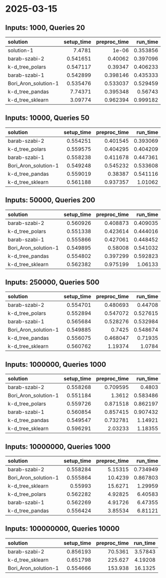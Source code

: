 # 2025-03-15

## Inputs: 1000, Queries 20

| solution             |   setup_time |   preproc_time |   run_time |
|:---------------------|-------------:|---------------:|-----------:|
| solution-1           |     7.4781   |       1e-06    |   0.353856 |
| barab-szabi-2        |     0.541651 |       0.40062  |   0.397096 |
| k-d_tree_polars      |     0.547117 |       0.39347  |   0.406233 |
| barab-szabi-1        |     0.542899 |       0.398146 |   0.435333 |
| Bori_Aron_solution-1 |     0.535476 |       0.533037 |   0.529459 |
| k-d_tree_pandas      |     7.74371  |       0.395348 |   0.56743  |
| k-d_tree_sklearn     |     3.09774  |       0.962394 |   0.999182 |

## Inputs: 10000, Queries 50

| solution             |   setup_time |   preproc_time |   run_time |
|:---------------------|-------------:|---------------:|-----------:|
| barab-szabi-2        |     0.554251 |       0.401545 |   0.393069 |
| k-d_tree_polars      |     0.559575 |       0.404295 |   0.404209 |
| barab-szabi-1        |     0.558238 |       0.411678 |   0.447361 |
| Bori_Aron_solution-1 |     0.549248 |       0.545232 |   0.533608 |
| k-d_tree_pandas      |     0.559019 |       0.38387  |   0.541116 |
| k-d_tree_sklearn     |     0.561188 |       0.937357 |   1.01062  |

## Inputs: 50000, Queries 200

| solution             |   setup_time |   preproc_time |   run_time |
|:---------------------|-------------:|---------------:|-----------:|
| barab-szabi-2        |     0.560926 |       0.408873 |   0.409035 |
| k-d_tree_polars      |     0.551338 |       0.423614 |   0.444016 |
| barab-szabi-1        |     0.555866 |       0.427061 |   0.448452 |
| Bori_Aron_solution-1 |     0.549895 |       0.58008  |   0.541032 |
| k-d_tree_pandas      |     0.554802 |       0.397299 |   0.592823 |
| k-d_tree_sklearn     |     0.562382 |       0.975199 |   1.06133  |

## Inputs: 250000, Queries 500

| solution             |   setup_time |   preproc_time |   run_time |
|:---------------------|-------------:|---------------:|-----------:|
| barab-szabi-2        |     0.554701 |       0.480693 |   0.44708  |
| k-d_tree_polars      |     0.552894 |       0.547072 |   0.527615 |
| barab-szabi-1        |     0.565684 |       0.528276 |   0.532984 |
| Bori_Aron_solution-1 |     0.549885 |       0.7425   |   0.548674 |
| k-d_tree_pandas      |     0.556075 |       0.468047 |   0.71935  |
| k-d_tree_sklearn     |     0.560762 |       1.19374  |   1.0784   |

## Inputs: 1000000, Queries 1000

| solution             |   setup_time |   preproc_time |   run_time |
|:---------------------|-------------:|---------------:|-----------:|
| barab-szabi-2        |     0.558268 |       0.709595 |   0.4803   |
| Bori_Aron_solution-1 |     0.551184 |       1.3612   |   0.583486 |
| k-d_tree_polars      |     0.559726 |       0.871518 |   0.862197 |
| barab-szabi-1        |     0.560854 |       0.857415 |   0.907432 |
| k-d_tree_pandas      |     0.549547 |       0.732781 |   1.14921  |
| k-d_tree_sklearn     |     0.596291 |       2.03233  |   1.18355  |

## Inputs: 10000000, Queries 1000

| solution             |   setup_time |   preproc_time |   run_time |
|:---------------------|-------------:|---------------:|-----------:|
| barab-szabi-2        |     0.558284 |        5.15315 |   0.734949 |
| Bori_Aron_solution-1 |     0.555864 |       10.4239  |   0.867803 |
| k-d_tree_sklearn     |     0.55993  |       15.6271  |   1.29959  |
| k-d_tree_polars      |     0.562282 |        4.92825 |   6.40583  |
| barab-szabi-1        |     0.562269 |        4.91726 |   6.47355  |
| k-d_tree_pandas      |     0.556424 |        3.85534 |   6.81121  |

## Inputs: 100000000, Queries 10000

| solution             |   setup_time |   preproc_time |   run_time |
|:---------------------|-------------:|---------------:|-----------:|
| barab-szabi-2        |     0.856193 |        70.5361 |    3.57843 |
| k-d_tree_sklearn     |     0.651798 |       225.627  |    4.19208 |
| Bori_Aron_solution-1 |     0.554666 |       153.938  |   16.1325  |